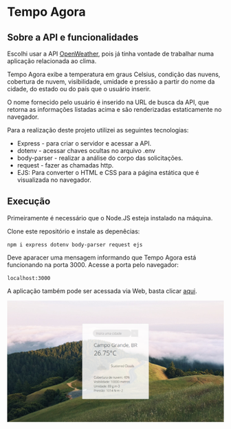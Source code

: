 # Tempo Agora

## Sobre a API e funcionalidades

  Escolhi usar a API [OpenWeather](https://openweathermap.org/), pois já tinha vontade de trabalhar numa aplicação relacionada ao clima.
  
  Tempo Agora exibe a temperatura em graus Celsius, condição das nuvens, cobertura de nuvem, visibilidade, umidade e pressão a partir do nome da cidade, do estado ou do país que o usuário inserir. 
  
  O nome fornecido pelo usuário é inserido na URL de busca da API, que retorna as informações listadas acima e são renderizadas estaticamente no navegador. 
  

  Para a realização deste projeto utilizei as seguintes tecnologias: 
<ul>
  <li>Express - para criar o servidor e acessar a API.</li>
  <li>dotenv - acessar chaves ocultas no arquivo .env</li>
  <li>body-parser - realizar a análise do corpo das solicitações.</li>
  <li>request - fazer as chamadas http.</li>
  <li>EJS: Para converter o HTML e CSS para a página estática que é visualizada no navegador.</li>
</ul>

## Execução  

  Primeiramente é necessário que o Node.JS esteja instalado na máquina. 
  
  Clone este repositório e instale as depenêcias:

  ```node
  npm i express dotenv body-parser request ejs
  ```

   Deve aparacer uma mensagem informando que Tempo Agora está funcionando na porta 3000. Acesse a porta pelo navegador:

  ```
  localhost:3000
  ```

  A aplicação também pode ser acessada via Web, basta clicar [aqui](https://tempo-agora-2021.herokuapp.com/).

![Example](example.png)